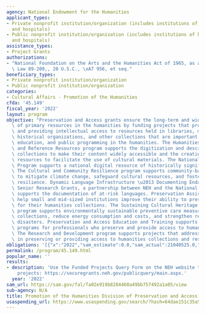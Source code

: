 ```yaml
---
agency: National Endowment for the Humanities
applicant_types:
- Private nonprofit institution/organization (includes institutions of higher education
  and hospitals)
- Public nonprofit institution/organization (includes institutions of higher education
  and hospitals)
assistance_types:
- Project Grants
authorizations:
- "National Foundation on the Arts and the Humanities Act of 1965, as amended, Public\
  \ Law 89-209,, 20 U.S.C., \xA7 956, et seq."
beneficiary_types:
- Private nonprofit institution/organization
- Public nonprofit institution/organization
categories:
- Cultural Affairs - Promotion of the Humanities
cfda: '45.149'
fiscal_year: '2022'
layout: program
objective: "Preservation and Access grants ensure the long-term and wide availability\
  \ of primary resources in the humanities by funding projects that promote preserving\
  \ and providing intellectual access to resources held in libraries, museums, archives,\
  \ historical organizations, and other collections that are important for research,\
  \ education, and public programming in the humanities. The Humanities Collections\
  \ and Reference Resources program supports the digitization and description of humanities\
  \ collections to make their content widely accessible and the creation of reference\
  \ resources to facilitate the use of cultural materials. The National Digital Newspaper\
  \ Program supports a national digital resource of historically significant newspapers.\
  \ The Cultural and Community Resilience program supports community-based efforts\
  \ to mitigate climate change, safeguard cultural resources, and foster cultural\
  \ resilience. Dynamic Language Infrastructure \u2013 Documenting Endangered Languages\
  \ Senior Research Grants, a partnership between NEH and the National Science Foundation,\
  \ supports the documentation of at-risk languages. Preservation Assistance Grants\
  \ help small and mid-sized institutions improve their ability to preserve and care\
  \ for their humanities collections. The Sustaining Cultural Heritage Collections\
  \ program supports environmentally sustainable preventive care measures that preserve\
  \ collections, reduce energy consumption and costs, and strengthen resiliency to\
  \ disasters. Preservation and Access Education and Training supports educational\
  \ programs for professionals who preserve and provide access to humanities collections.\
  \ The Research and Development program supports projects that address major challenges\
  \ in preserving or providing access to humanities collections and resources."
obligations: '[{"x":"2022","sam_estimate":0.0,"sam_actual":21040525.0,"usa_spending_actual":40922160.77},{"x":"2023","sam_estimate":23628800.0,"sam_actual":0.0,"usa_spending_actual":14470802.78},{"x":"2024","sam_estimate":22450000.0,"sam_actual":0.0,"usa_spending_actual":0.0}]'
permalink: /program/45.149.html
popular_name: ''
results:
- description: 'Use the Funded Projects Query Form on the NEH website to search  funded
    projects: https://securegrants.neh.gov/publicquery/main.aspx.'
  year: '2022'
sam_url: https://sam.gov/fal/fa02e919b8284460a49bb757492a1a05/view
sub-agency: N/A
title: Promotion of the Humanities Division of Preservation and Access
usaspending_url: https://www.usaspending.gov/search/?hash=64dae151c35a568b8248cad57f20ed87
---
```

